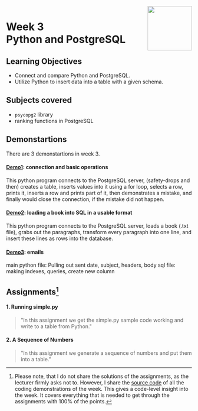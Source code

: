 <a href="../">
  <img src="/img/JSON_and_Natural_Language_Processing_in_PostgreSQL_logo.avif" width="120" align="right">
</a>

# Week 3 <br> Python and PostgreSQL

## Learning Objectives
- Connect and compare Python and PostgreSQL.
- Utilize Python to insert data into a table with a given schema.

## Subjects covered
- `psycopg2` library
- ranking functions in PostgreSQL

## Demonstartions

There are 3 demonstartions in week 3. 

#### [Demo1](./demo1.py): connection and basic operations

This python program connects to the PostgreSQL server, (safety-drops and then) creates a table, inserts values into it using a for loop, selects a row, prints it, inserts a row and prints part of it, then demonstrates a mistake, and finally would close the connection, if the mistake did not happen.  

#### [Demo2](./demo2.py): loading a book into SQL in a usable format 

This python program connects to the PostgreSQL server, loads a book (.txt file), grabs out the paragraphs, transform every paragraph into one line, and insert these lines as rows into the database. 

#### [Demo3](./demo3.py): emails

main python file: Pulling out sent date, subject, headers, body
sql file: making indexes, queries, create new column

## Assignments[^1]

#### 1. Running simple.py

>"In this assignment we get the simple.py sample code working and write to a table from Python."

#### 2. A Sequence of Numbers

> "In this assignment we generate a sequence of numbers and put them into a table."

[^1]:Please note, that I do not share the solutions of the assignments, as the lecturer firmly asks not to. However, I share the [source code](./demos.sql) of all the coding demonstrations of the week. This gives a code-level insight into the week. It covers everything that is needed to get through the assignments with 100% of the points.
